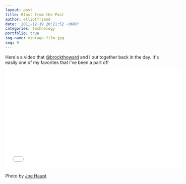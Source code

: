 ```yaml
---
layout: post
title: Blast from the Past
author: elliotfriend
date: '2011-12-19 20:21:52 -0600'
categories: technology
portfolio: true
img-name: vintage-film.jpg
seq: 9
---
```

Here's a video that [@brockthoward](https://twitter.com/brockthoward)
and I put together back in the day. It's easily one of my favorites that
I've been a part of!

<iframe width="560" height="315" src="//www.youtube.com/embed/bw9d2APczx8?rel=0"
frameborder="0" allowfullscreen></iframe>

Photo by [Joe Haupt](https://flic.kr/p/2Bp1mQ)
